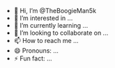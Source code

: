- 👋 Hi, I’m @TheBoogieMan5k
- 👀 I’m interested in ...
- 🌱 I’m currently learning ...
- 💞️ I’m looking to collaborate on ...
- 📫 How to reach me ...
- 😄 Pronouns: ...
- ⚡ Fun fact: ...

<!---
TheBoogieMan5k/TheBoogieMan5k is a ✨ special ✨ repository because its `README.md` (this file) appears on your GitHub profile.
You can click the Preview link to take a look at your changes.
--->

